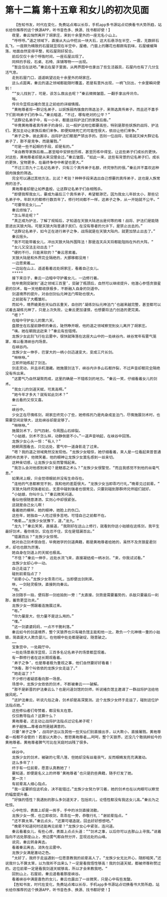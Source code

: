 # 第十二篇 第十五章 和女儿的初次见面
        【告知书友，时代在变化，免费站点难以长存，手机app多书源站点切换看书大势所趋，站长给你推荐的这个换源APP，听书音色多、换源、找书都好使！】
       夜里，秦云悄然离开了胡家庄，来到十余里外的一座无名小山上。
       “呼呼呼。”道之领域下，直接从大山中挖出一块大石，这大石悬浮在半空，一震，无数碎石乱飞，一座颇为精致的石屋就显现在半空中，屋檐、门窗上的雕花也都颇有韵味，石屋缓缓降落，地面自然变得平整，和石屋刚好契合。
       前后仅仅十余个呼吸时间，一座石屋出现了。
       同样的手段，石桌、石椅、床铺等物一一出现。
       “暂且住在这吧。”秦云在屋子里面，从两界图中也拿出了些生活器具，石屋内也有了几分生活气息。
       走到石屋门口，遥遥眺望远处十余里外的胡家庄。
       这么点距离，秦云的道之领域都能随时覆盖，若是有意外出现，一柄飞剑出，十余里瞬间便到！
       ““女儿找到了，可是，该怎么救出去呢？”秦云微微皱眉，一翻手拿出传讯令。
       嗡。
       传讯令显现出褚负馆主之前给的详细情报。
       “黄袍尊者将一群记名弟子，以妖族弱肉强食的筛选法子，来筛选真传弟子。而且还不喜手下们影响弟子们的争斗。”秦云暗道，“不过，哪有绝对的公平？”
       “这群记名弟子中，有一小半，都是战将护法们的家族后裔。”
       “毕竟黄袍尊者真传弟子的身份，比一般护法地位都要高些，特别是那些妖族的战将、护法们，更加主动让家族后裔们来争。即便知晓死亡的可能性很大，依旧让他们来争。”
       “弟子之争，彼此厮杀，战将护法们都是严禁出手的。否则一位战将，轻易就灭掉大群记名弟子了，那不是竞争，而是屠戮。”
       “可是一些不起眼的手段，却是有的。”
       “亲自教导家族后裔……甚至暗中安排些历练，甚至历练中得宝。让这些弟子们成长的更快。对这些，黄袍尊者却是从来没理会过。”秦云皱眉，“如此一来，这些有背景的记名弟子们，成长的更快，宝物更多，在最终争夺中希望也更大。”
       “不过三百九十二名记名弟子，只有三个真传弟子名额，终究惨烈的很。”秦云并不喜欢这种弱肉强食的筛选。
       完全可以通过其他方法，比试？考验？种种手段来选出自己想要的真传弟子，这也是人族常用的法子。
       黄袍尊者却是让如养蛊般，让这群记名弟子们自相残杀。
       “即便我帮我女儿，要成为最后三个真传弟子，希望都渺茫。因为我女儿年龄太小，那些记名弟子中，年龄大的都修行数百年了。修行时间都不一样，这弟子之争，从一开始就不公平。“
       “可要带走女儿……”
       秦云烦恼了。
       “怎么带走呢？”
       “真正成为护法，了解了规矩后，才知道在天狼大陆进出是何等的难！战将、护法们是能随意进出天狼大陆。可是天狼大陆普通子民们，在没有尊者的允许下，是禁止出去的。”
       “这群记名弟子，如今正在进行弟子之争，战场就是在天狼大陆内，就更加禁止出去了。”
       秦云摇头。
       “我不可能带着女儿，冲出天狼大陆外围阵法！那是连天兵天将都能阻挡在外的大阵。“
       “女儿又没法主动出去？”
       “硬的不行，只能来软的？”秦云思索着。
       天狼大陆是和外界完全隔绝的，大挪移都没用！
       一边思索着……
       一边站在山上，遥遥看着远处胡家庄，看着自己女儿。
       *****
       接下来日子，秦云一边暗中守护着女儿，一边修行着。
       他毕竟刚突破到‘道之领域三百里’，突破了瓶颈后，自然可以继续提升，他潜心参悟贪狼星君的剑术，每一天他都收获极多，不断融入自身的剑道中。
       剑道境界的提升，对自创剑仙元神法门帮助也很大。
       之前就有了大概雏形。
       而如今，境界媲美些天仙四五重天，自创的‘凝练剑仙元神法门‘也越来越完整，甚至都可以试着去凝练元神了，只是上次失败，让秦云更加谨慎，也想要将法门创造的更完美。
       “嗯？”
       在暗中守护女儿的第六天。
       盘膝坐在石屋前静修的秦云，陡然睁开眼，他的道之领域察觉到女儿离开了胡家庄。
       “咦，她在朝我这赶来？”秦云有些错愕。
       龙族少女此刻飞行在云雾中，很快就降落在这座大山中的一处峡谷内，峡谷常年有雾气笼罩，难以看清峡谷内场景。
       在峡谷内。
       龙族少女一伸手，巴掌大的一柄小剑迅速变大，变成三尺长剑。
       “咻咻咻。”
       立即开始练起了剑法。
       剑走灵动，并且杀机潜藏。她施展剑法下，峡谷内许多山石都炸裂，不过声音却都完全隔绝没有传出来。
       “这雾气乃自然凝聚而成，这里的确是一不错练剑的地方。“秦云一笑，仔细看着女儿的剑术。
       “我女儿的剑道天赋，可真高啊。”
       “她今年才多大？就有如此剑术？”
       秦云看的又惊又喜。
       ……
       峡谷中。
       少女正在尽情练剑，胡家庄终究小了些，她修炼的乃是肉身成圣法门，尽情施展剑术时，也需要空间足够大，这处峡谷却是足够了。
       “咻咻咻。”
       施展剑术下，剑气四射，令周围山石碎裂。
       “小姑娘，剑术不怎么样，动静倒是不小。”一道声音响起，在峡谷中回荡。
       龙族少女心头一惊：“有人？”
       她朝周围看去，只见远处，雾气中一道身影走了过来。
       “嗯？我的道之领域竟然没发现他。“龙族少女暗惊，她仔细看着，来人是一位看起来普普通通的布衣男子，他微笑着，他的眼神让龙族少女莫名感到一丝亲切。
       这种亲切感，让龙族少女反而警惕起来。
       “我怎么会对他感到亲切？是魅惑之术么？”龙族少女很警觉，“而且我感觉不到他的丝毫气息。”
       如果闭上眼，只会觉得眼前并没有生命存在。
       “连他的气息都察觉不到，我和他的差距很大。“龙族少女当即乖巧行礼，”晚辈见过前辈。“
       天狼大陆终究强者如云，无意中碰到强者也很常见，只要别碰到那群师兄师姐们就好。
       “小姑娘，你叫什么？”秦云微笑问道。
       看似他很随意潇洒，实则心中却很紧张。
       这就是自己女儿啊！
       看着她的模样，她的眼神，她脸上的伤口。
       这些年，她独自一人吃过很多苦吧。可惜自己之前都不在。
       “晚辈……“龙族少女犹豫下，道，”龙九。“
       “龙九？”秦云笑笑，直接道，“我刚好在这山上修行，就看到你这小姑娘在这练剑，我平生最好剑术，看你练剑，实在忍不住，实在是错漏百出。”
       “错漏百出？“龙族少女惊愕。
       她对自己剑术很自信，毕竟她学的剑道典籍，都是黄袍尊者给她的，虽然不及贪狼星君剑术，却也也颇为厉害。
       她自身在剑道上的天赋也极高。
       “不信？”秦云一伸手，远处水流飞来，直接凝结成一柄冰剑，“来，你我试试看。”
       龙族少女却心中一动。
       自己走运了？
       碰到前辈指点了？
       “前辈小心。”龙族少女乖乖行礼，当即便出剑刺来。
       咻，一剑轻灵极快，直接刺向秦云。
       “啪。”
       冰剑随手一拍，便将那一剑给拍到一旁：“太直接，剑势是需要蓄势的，杀敌只要最后一刹那，蓄势更显功夫。”
       龙族少女一愣跟着连施展过来。
       “嘭。”
       “你力量是大，但力量不是这么用的。”
       “噗。”
       “这一剑婆婆妈妈，一点不干脆利落。”
       秦云如今的剑道境界，整个天狼界也只有褚负馆主能和他一比，欺负一个元神境一重的小姑娘，简直是大人欺负婴儿，在他眼中处处都是破绽，随意破之。
       ……
       宝象宫中，一处殿厅中。
       一处处场景悬浮显现，三百多名记名弟子的场景都显现着。
       有一群修行者在这长期观看着。
       ‘弟子之争’，也是尊者极为重视之事，他们自然要好好看着！
       “快看，那个叫依依的龙族少女走运了。”
       “她走运了？”
       不少修行者疑惑看向那一场景。
       场景中，龙族少女依依的剑术，不断被秦云一一破解。
       “那不是新晋的护法秦云么？也是问道剑馆的剑师，听说褚负馆主邀请了一群战将护法给他接风呢。“
       “这护法秦云，听说凡俗之身，剑术却是高深莫测。这个龙族少女终于走运了，碰到这位护法指点她。”
       这些修仙者们夸赞着，都没有太在意。
       仅仅教导指点？这算什么？
       黄袍尊者，还主动让战将护法指点过记名弟子呢！
       弟子越强……尊者自然是越满意的。
       只要‘弟子之争’，战将护法以及其他一些天仙们别直接出手，以大欺小，直接屠戮。黄袍尊者一般都不会管的！若是以大欺小，惹怒黄袍尊者……呵呵，整个天狼界，还没几个敢挑衅如今的黄袍尊者。黄袍尊者脾气可比在天庭时凶残了很多。
       ……
       峡谷中。
       龙族少女的剑术，被破的七零八落，但她却没有丝毫丧气，反而眼睛发亮充满激动。
       这么多年了！
       终于有一位前辈，愿意认真教她了！
       要知道，即便是名义上的师尊‘黄袍尊者’也只是扔些典籍，随手打发了她。
       第一次！
       有前辈高人细心指点。
       “我一定要抓住这机会，决不能错过。”龙族少女努力学习着，她的剑术也在以肉眼可以察觉的幅度提升着。
       “好强的悟性？我遇到的那么多剑道天才，包括欢儿，论悟性都没有我这女儿高。”秦云为之吃惊。
       心中吃惊，表面上却是一挥手，手中的冰剑直接消散。
       龙族少女一愣，也立即收剑，乖乖在一旁，恭敬行礼：“谢前辈指点。“
       “还不算太笨。”秦云点头，“还算可堪造就，回去好好想想吧。”
       “晚辈不知道何时还能再见前辈？“龙族少女心中紧张，连问道。
       秦云看着女儿，有些心疼，表面上点点头道：““剑术之事，以后你可以去那山上寻我。”说着指向不远处那座山上，旁边雾气都自然分开，显现远处的山峰。
       说完，秦云转身离去。
       看着秦云离去，消失在云雾中。
       龙族少女满是激动之色。
       “太好了，我终于走运遇到一位愿意教我的前辈高人了。“龙族少女无比开心，随即暗笑，”还说我什么不算太笨，以为我听不出来么？一定是看我悟性够高！我的剑道天赋，都被师尊称赞过的。这位前辈一定是看我剑道天赋够高，所以才会来教我吧。“
       回到山上，石屋前，秦云遥看着那座峡谷。
       看着峡谷中满是喜色的女儿，秦云也露出了一丝微笑，只是心中有些发酸。
       【告知书友，时代在变化，免费站点难以长存，手机app多书源站点切换看书大势所趋，站长给你推荐的这个换源APP，听书音色多、换源、找书都好使！】